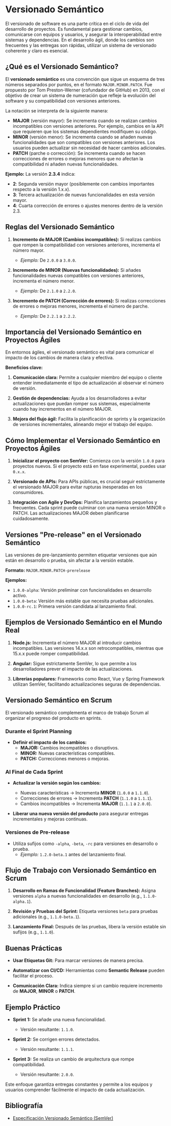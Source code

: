 # Versionado Semántico

El versionado de software es una parte crítica en el ciclo de vida del desarrollo de proyectos. Es fundamental para gestionar cambios, comunicarse con equipos y usuarios, y asegurar la interoperabilidad entre sistemas y dependencias. En el desarrollo ágil, donde los cambios son frecuentes y las entregas son rápidas, utilizar un sistema de versionado coherente y claro es esencial.

## ¿Qué es el Versionado Semántico?

El **versionado semántico** es una convención que sigue un esquema de tres números separados por puntos, en el formato `MAJOR.MINOR.PATCH`. Fue propuesto por Tom Preston-Werner (cofundador de GitHub) en 2013, con el objetivo de crear un sistema de numeración que refleje la evolución del software y su compatibilidad con versiones anteriores.

La notación se interpreta de la siguiente manera:

- **MAJOR** (versión mayor): Se incrementa cuando se realizan cambios incompatibles con versiones anteriores. Por ejemplo, cambios en la API que requieren que los sistemas dependientes modifiquen su código.
- **MINOR** (versión menor): Se incrementa cuando se añaden nuevas funcionalidades que son compatibles con versiones anteriores. Los usuarios pueden actualizar sin necesidad de hacer cambios adicionales.
- **PATCH** (parche o corrección): Se incrementa cuando se hacen correcciones de errores o mejoras menores que no afectan la compatibilidad ni añaden nuevas funcionalidades.

**Ejemplo:** La versión **2.3.4** indica:

- **2**: Segunda versión mayor (posiblemente con cambios importantes respecto a la versión 1.x.x).
- **3**: Tercera actualización de nuevas funcionalidades en esta versión mayor.
- **4**: Cuarta corrección de errores o ajustes menores dentro de la versión 2.3.

## Reglas del Versionado Semántico

1. **Incremento de MAJOR (Cambios incompatibles):** Si realizas cambios que rompen la compatibilidad con versiones anteriores, incrementa el número mayor.
   - *Ejemplo:* De `2.0.0` a `3.0.0`.

2. **Incremento de MINOR (Nuevas funcionalidades):** Si añades funcionalidades nuevas compatibles con versiones anteriores, incrementa el número menor.
   - *Ejemplo:* De `2.1.0` a `2.2.0`.

3. **Incremento de PATCH (Corrección de errores):** Si realizas correcciones de errores o mejoras menores, incrementa el número de parche.
   - *Ejemplo:* De `2.2.1` a `2.2.2`.

## Importancia del Versionado Semántico en Proyectos Ágiles

En entornos ágiles, el versionado semántico es vital para comunicar el impacto de los cambios de manera clara y efectiva.

**Beneficios clave:**

1. **Comunicación clara:** Permite a cualquier miembro del equipo o cliente entender inmediatamente el tipo de actualización al observar el número de versión.

2. **Gestión de dependencias:** Ayuda a los desarrolladores a evitar actualizaciones que puedan romper sus sistemas, especialmente cuando hay incrementos en el número MAJOR.

3. **Mejora del flujo ágil:** Facilita la planificación de sprints y la organización de versiones incrementales, alineando mejor el trabajo del equipo.

## Cómo Implementar el Versionado Semántico en Proyectos Ágiles

1. **Inicializar el proyecto con SemVer:** Comienza con la versión `1.0.0` para proyectos nuevos. Si el proyecto está en fase experimental, puedes usar `0.x.x`.

2. **Versionado de APIs:** Para APIs públicas, es crucial seguir estrictamente el versionado MAJOR para evitar rupturas inesperadas en los consumidores.

3. **Integración con Agile y DevOps:** Planifica lanzamientos pequeños y frecuentes. Cada sprint puede culminar con una nueva versión MINOR o PATCH. Las actualizaciones MAJOR deben planificarse cuidadosamente.

## Versiones "Pre-release" en el Versionado Semántico

Las versiones de pre-lanzamiento permiten etiquetar versiones que aún están en desarrollo o prueba, sin afectar a la versión estable.

**Formato:** `MAJOR.MINOR.PATCH-prerelease`

**Ejemplos:**

- `1.0.0-alpha`: Versión preliminar con funcionalidades en desarrollo activo.
- `1.0.0-beta`: Versión más estable que necesita pruebas adicionales.
- `1.0.0-rc.1`: Primera versión candidata al lanzamiento final.

## Ejemplos de Versionado Semántico en el Mundo Real

1. **Node.js:** Incrementa el número MAJOR al introducir cambios incompatibles. Las versiones 14.x.x son retrocompatibles, mientras que 15.x.x puede romper compatibilidad.

2. **Angular:** Sigue estrictamente SemVer, lo que permite a los desarrolladores prever el impacto de las actualizaciones.

3. **Librerías populares:** Frameworks como React, Vue y Spring Framework utilizan SemVer, facilitando actualizaciones seguras de dependencias.

## Versionado Semántico en Scrum

El versionado semántico complementa el marco de trabajo Scrum al organizar el progreso del producto en sprints.

### Durante el Sprint Planning

- **Definir el impacto de los cambios:**
  - **MAJOR:** Cambios incompatibles o disruptivos.
  - **MINOR:** Nuevas características compatibles.
  - **PATCH:** Correcciones menores o mejoras.

### Al Final de Cada Sprint

- **Actualizar la versión según los cambios:**
  - Nuevas características → Incrementa **MINOR** (`1.0.0` a `1.1.0`).
  - Correcciones de errores → Incrementa **PATCH** (`1.1.0` a `1.1.1`).
  - Cambios incompatibles → Incrementa **MAJOR** (`1.1.1` a `2.0.0`).

- **Liberar una nueva versión del producto** para asegurar entregas incrementales y mejoras continuas.

### Versiones de Pre-release

- Utiliza sufijos como `-alpha`, `-beta`, `-rc` para versiones en desarrollo o prueba.
  - *Ejemplo:* `1.2.0-beta.1` antes del lanzamiento final.

## Flujo de Trabajo con Versionado Semántico en Scrum

1. **Desarrollo en Ramas de Funcionalidad (Feature Branches):** Asigna versiones `alpha` a nuevas funcionalidades en desarrollo (e.g., `1.1.0-alpha.1`).

2. **Revisión y Pruebas del Sprint:** Etiqueta versiones `beta` para pruebas adicionales (e.g., `1.1.0-beta.1`).

3. **Lanzamiento Final:** Después de las pruebas, libera la versión estable sin sufijos (e.g., `1.1.0`).

## Buenas Prácticas

- **Usar Etiquetas Git:** Para marcar versiones de manera precisa.

- **Automatizar con CI/CD:** Herramientas como **Semantic Release** pueden facilitar el proceso.

- **Comunicación Clara:** Indica siempre si un cambio requiere incremento de **MAJOR**, **MINOR** o **PATCH**.

## Ejemplo Práctico

- **Sprint 1:** Se añade una nueva funcionalidad.
  - Versión resultante: `1.1.0`.

- **Sprint 2:** Se corrigen errores detectados.
  - Versión resultante: `1.1.1`.

- **Sprint 3:** Se realiza un cambio de arquitectura que rompe compatibilidad.
  - Versión resultante: `2.0.0`.

Este enfoque garantiza entregas constantes y permite a los equipos y usuarios comprender fácilmente el impacto de cada actualización.

## Bibliografía

- [Especificación Versionado Semántico (SemVer)](https://semver.org/lang/es/)
